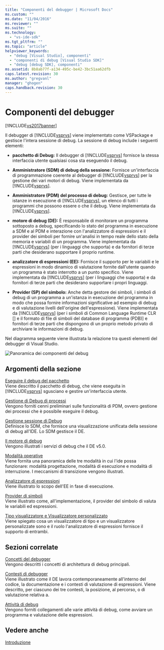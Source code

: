 ```yaml
---
title: "Componenti del debugger | Microsoft Docs"
ms.custom: ""
ms.date: "11/04/2016"
ms.reviewer: ""
ms.suite: ""
ms.technology: 
  - "vs-ide-sdk"
ms.tgt_pltfrm: ""
ms.topic: "article"
helpviewer_keywords: 
  - "debug [Visual Studio], componenti"
  - "componenti di debug [Visual Studio SDK]"
  - "debug [debug SDK], componenti"
ms.assetid: 8b8ab77f-a134-495c-be42-3bc51aa62dfb
caps.latest.revision: 30
ms.author: "gregvanl"
manager: "ghogen"
caps.handback.revision: 30
---
```

# Componenti del debugger
[!INCLUDE[vs2017banner](../../code-quality/includes/vs2017banner.md)]

Il debugger di [!INCLUDE[vsprvs](../../code-quality/includes/vsprvs_md.md)] viene implementato come VSPackage e gestisce l'intera sessione di debug.  La sessione di debug include i seguenti elementi:  
  
-   **pacchetto di Debug:** Il debugger di [!INCLUDE[vsprvs](../../code-quality/includes/vsprvs_md.md)] fornisce la stessa interfaccia utente qualsiasi cosa sta eseguendo il debug.  
  
-   **Amministratore \(SDM\) di debug della sessione:** Fornisce un'interfaccia di programmazione coerente al debugger di [!INCLUDE[vsprvs](../../code-quality/includes/vsprvs_md.md)] per la gestione dei vari motori di debug.  Viene implementata da [!INCLUDE[vsprvs](../../code-quality/includes/vsprvs_md.md)].  
  
-   **Amministratore \(PDM\) del processo di debug:** Gestisce, per tutte le istanze in esecuzione di [!INCLUDE[vsprvs](../../code-quality/includes/vsprvs_md.md)], un elenco di tutti i programmi che possono essere o che il debug.  Viene implementata da [!INCLUDE[vsprvs](../../code-quality/includes/vsprvs_md.md)].  
  
-   **motore di debug \(DE\):** È responsabile di monitorare un programma sottoposto a debug, specificando lo stato del programma in esecuzione a SDM e al PDM e interazione con l'analizzatore di espressioni e il provider dei simboli per fornire un'analisi in tempo reale dello stato della memoria e variabili di un programma.  Viene implementata da [!INCLUDE[vsprvs](../../code-quality/includes/vsprvs_md.md)] \(per i linguaggi che supporta\) e da fornitori di terze parti che desiderano supportare il proprio runtime.  
  
-   **analizzatore di espressioni \(EE\):** Fornisce il supporto per le variabili e le espressioni in modo dinamico di valutazione fornite dall'utente quando un programma è stato interrotto a un punto specifico.  Viene implementata da [!INCLUDE[vsprvs](../../code-quality/includes/vsprvs_md.md)] \(per i linguaggi che supporta\) e da fornitori di terze parti che desiderano supportare i propri linguaggi.  
  
-   **Provider \(SP\) del simbolo:** Anche detta gestore dei simboli, i simboli di debug di un programma a un'istanza in esecuzione del programma in modo che possa fornire informazioni significative ad esempio di debug e di valutazione livelli dell'origine dell'espressione\).  Viene implementata da [!INCLUDE[vsprvs](../../code-quality/includes/vsprvs_md.md)] \(per i simboli di Common Language Runtime CLR \[\] e il formato di file di simboli del database di programma \(PDB\)\] e fornitori di terze parti che dispongono di un proprio metodo privato di archiviare le informazioni di debug.  
  
 Nel diagramma seguente viene illustrata la relazione tra questi elementi del debugger di Visual Studio.  
  
 ![Panoramica dei componenti del debug](~/docs/extensibility/debugger/media/dbugcompovrview.gif "DBugCompOvrview")  
  
## Argomenti della sezione  
 [Eseguire il debug del pacchetto](../../extensibility/debugger/debug-package.md)  
 Viene descritto il pacchetto di debug, che viene eseguita in [!INCLUDE[vsprvs](../../code-quality/includes/vsprvs_md.md)] sgusciano e gestire un'interfaccia utente.  
  
 [Gestione di Debug di processi](../../extensibility/debugger/process-debug-manager.md)  
 Vengono forniti cenni preliminari sulle funzionalità di PDM, ovvero gestione dei processi che è possibile eseguire il debug.  
  
 [Gestione sessione di Debug](../../extensibility/debugger/session-debug-manager.md)  
 Definisce lo SDM, che fornisce una visualizzazione unificata della sessione di debug all'IDE.  Lo SDM gestisce il DE.  
  
 [Il motore di debug](../../extensibility/debugger/debug-engine.md)  
 Vengono illustrati i servizi di debug che il DE v5.0.  
  
 [Modalità operative](../../extensibility/debugger/operational-modes.md)  
 Viene fornita una panoramica delle tre modalità in cui l'ide possa funzionare: modalità progettazione, modalità di esecuzione e modalità di interruzione.  I meccanismi di transizione vengono illustrati.  
  
 [Analizzatore di espressioni](../../extensibility/debugger/expression-evaluator.md)  
 Viene illustrato lo scopo dell'EE in fase di esecuzione.  
  
 [Provider di simboli](../../extensibility/debugger/symbol-provider.md)  
 Viene illustrato come, all'implementazione, il provider del simbolo di valuta le variabili ed espressioni.  
  
 [Tipo visualizzatore e Visualizzatore personalizzato](../../extensibility/debugger/type-visualizer-and-custom-viewer.md)  
 Viene spiegato cosa un visualizzatore di tipo e un visualizzatore personalizzate sono e il ruolo l'analizzatore di espressioni fornisce il supporto di entrambi.  
  
## Sezioni correlate  
 [Concetti del debugger](../../extensibility/debugger/debugger-concepts.md)  
 Vengono descritti i concetti di architettura di debug principali.  
  
 [Contesti di debugger](../../extensibility/debugger/debugger-contexts.md)  
 Viene illustrato come il DE lavora contemporaneamente all'interno del codice, la documentazione e i contesti di valutazione di espressioni.  Viene descritto, per ciascuno dei tre contesti, la posizione, al percorso, o di valutazione relativa a.  
  
 [Attività di debug](../../extensibility/debugger/debugging-tasks.md)  
 Vengono forniti collegamenti alle varie attività di debug, come avviare un programma e valutazione delle espressioni.  
  
## Vedere anche  
 [Introduzione](../../extensibility/debugger/getting-started-with-debugger-extensibility.md)